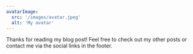 ```yaml
---
avatarImage:
  src: '/images/avatar.jpeg'
  alt: 'My avatar'
---
```


Thanks for reading my blog post! Feel free to check out my other posts or contact me via the social links in the footer.
